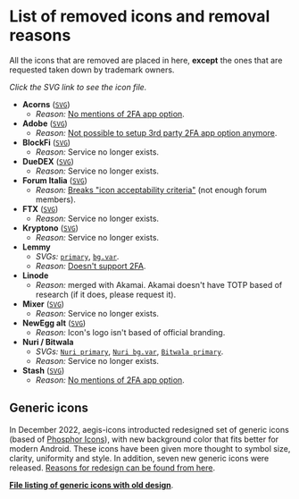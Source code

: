 # List of removed icons and removal reasons

All the icons that are removed are placed in here, **except** the ones that are requested taken down by trademark owners.

*Click the SVG link to see the icon file.*

- **Acorns** ([`SVG`](https://github.com/aegis-icons/misc/blob/main/removed_icons/Acorns.svg))
  - *Reason:* [No mentions of 2FA app option](https://www.acorns.com/support/how-do-i-turn-on-two-factor-authentication-on-my-account/).
- **Adobe** ([`SVG`](https://github.com/aegis-icons/misc/blob/main/removed_icons/Adobe.svg))
  - *Reason:* [Not possible to setup 3rd party 2FA app option anymore](https://helpx.adobe.com/manage-account/using/secure-your-adobe-account.html).
- **BlockFi** ([`SVG`](https://github.com/aegis-icons/misc/blob/main/removed_icons/BlockFi.svg))
  - *Reason:* Service no longer exists.
- **DueDEX** ([`SVG`](https://github.com/aegis-icons/misc/blob/main/removed_icons/DueDEX.svg))
  - *Reason:* Service no longer exists.
- **Forum Italia** ([`SVG`](https://github.com/aegis-icons/misc/blob/main/removed_icons/Forum%20Italia.svg))
  - *Reason:* [Breaks "icon acceptability criteria"](https://github.com/aegis-icons/aegis-icons/blob/master/CONTRIBUTING.md#case-by-case-basis) (not enough forum members).
- **FTX** ([`SVG`](https://github.com/aegis-icons/misc/blob/main/removed_icons/FTX.svg))
  - *Reason:* Service no longer exists.
- **Kryptono** ([`SVG`](https://github.com/aegis-icons/misc/blob/main/removed_icons/Kryptono.svg))
  - *Reason:* Service no longer exists.
- **Lemmy**
  - *SVGs:* [`primary`](https://github.com/aegis-icons/misc/blob/main/removed_icons/Lemmy.svg), [`bg.var`](https://github.com/aegis-icons/misc/blob/main/removed_icons/Lemmy%20bg.var.svg).
  - *Reason:* [Doesn't support 2FA](https://github.com/LemmyNet/lemmy/issues/1434#issuecomment-904770838).
- **Linode**
  - *Reason:* merged with Akamai. Akamai doesn't have TOTP based of research (if it does, please request it).
- **Mixer** ([`SVG`](https://github.com/aegis-icons/misc/blob/main/removed_icons/Mixer.svg))
  - *Reason:* Service no longer exists.
- **NewEgg alt** ([`SVG`](https://github.com/aegis-icons/misc/blob/main/removed_icons/Newegg%20alt.svg))
  - *Reason:* Icon's logo isn't based of official branding.
- **Nuri / Bitwala**
  - *SVGs:* [`Nuri primary`](https://github.com/aegis-icons/misc/blob/main/removed_icons/Nuri.svg), [`Nuri bg.var`](https://github.com/aegis-icons/misc/blob/main/removed_icons/Nuri%20bg.var.svg), [`Bitwala primary`](https://github.com/aegis-icons/misc/blob/main/removed_icons/Bitwala.svg).
  - *Reason:* Service no longer exists.
- **Stash** ([`SVG`](https://github.com/aegis-icons/misc/blob/main/removed_icons/Stash.svg))
  - *Reason:* [No mentions of 2FA app option](https://ask.stash.com/ask/what-is-two-factor-authentication/).
  
## Generic icons

In December 2022, aegis-icons introducted redesigned set of generic icons (based of [Phosphor Icons](https://phosphoricons.com/)), with new background color that fits better for modern Android. These icons have been given more thought to symbol size, clarity, uniformity and style. In addition, seven new generic icons were released. [Reasons for redesign can be found from here](https://github.com/aegis-icons/aegis-icons/issues/722).

**[File listing of generic icons with old design](https://github.com/aegis-icons/misc/tree/main/removed_icons/Generic)**.